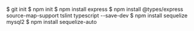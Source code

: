 $ git init
$ npm init
$ npm install express
$ npm install @types/express source-map-support tslint typescript --save-dev
$ npm install sequelize mysql2
$ npm install sequelize-auto